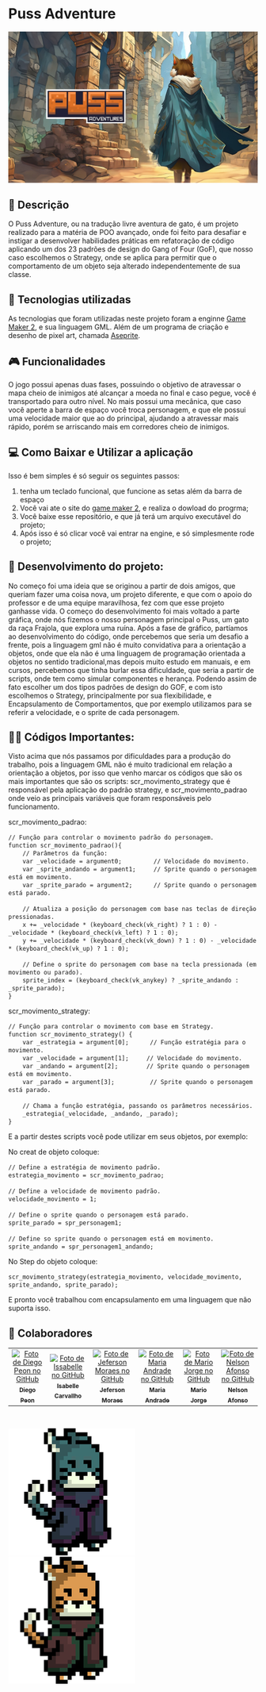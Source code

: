 # Puss Adventure 

<img src="/assets/img_puss.jpg" alt="Imagem Logo">
<br>

## :memo: Descrição
O Puss Adventure, ou na tradução livre aventura de gato, é um projeto realizado para a matéria de POO avançado, onde foi feito para desafiar e instigar a desenvolver habilidades práticas em refatoração de código aplicando um dos 23 padrões de design do Gang of Four (GoF), que nosso caso escolhemos o Strategy, onde se aplica para permitir que o comportamento de um objeto seja alterado independentemente de sua classe.

## 🔧 Tecnologias utilizadas
As tecnologias que foram utilizadas neste projeto foram a enginne [Game Maker 2](https://gamemaker.io/pt-BR), e sua linguagem GML. Além de um programa de criação e desenho de pixel art, chamada [Aseprite](https://www.aseprite.org/).

## 🎮 Funcionalidades
O jogo possui apenas duas fases, possuindo o objetivo de atravessar o mapa cheio de inimigos até alcançar a moeda no final e caso pegue, você é transportado para outro nível.
No mais possui uma mecânica, que caso você aperte a barra de espaço você troca personagem, e que ele possui uma velocidade maior que ao do principal, ajudando a atravessar mais rápido, porém se arriscando mais em corredores cheio de inimigos. 

## 💻 Como Baixar e Utilizar a aplicação
Isso é bem simples é só seguir os seguintes passos:
1. tenha um teclado funcional, que funcione as setas além da barra de espaço
2. Você vai ate o site do [game maker 2](https://gamemaker.io/pt-BR/download), e realiza o dowload do progrma;
3. Você baixe esse repositório, e que já terá um arquivo executável do projeto; 
4. Após isso é só clicar você vai entrar na engine, e só simplesmente rode o projeto;

## 📖 Desenvolvimento do projeto:
No começo foi uma ideia que se originou a partir de dois amigos, que queriam fazer uma coisa nova, um projeto diferente, e que com o apoio do professor e de uma equipe maravilhosa, fez com que esse projeto ganhasse vida. O começo do desenvolvimento foi mais voltado a parte gráfica, onde nós fizemos o nosso personagem principal o Puss, um gato da raça Frajola, que explora uma ruína. Após a fase de gráfico, partíamos ao desenvolvimento do código, onde percebemos que seria um desafio a frente, pois a linguagem gml não é muito convidativa para a orientação a objetos, onde que ela não é uma linguagem de programação orientada a objetos no sentido tradicional,mas depois muito estudo em manuais, e em cursos, percebemos que tinha burlar essa dificuldade, que seria a partir de scripts, onde tem como simular componentes e herança. Podendo assim de fato escolher um dos tipos padrões de design do GOF, e com isto escolhemos o  Strategy, principalmente por sua flexibilidade, e Encapsulamento de Comportamentos, que por exemplo utilizamos para se referir a velocidade, e o sprite de cada personagem.

## 👨‍💻 Códigos  Importantes:
Visto acima que nós passamos por dificuldades para a produção do trabalho, pois a linguagem GML não é muito tradicional em relação a orientação a objetos, por isso que venho marcar os códigos que são os mais importantes que são os scripts: scr_movimento_strategy que é responsável pela aplicação do padrão strategy, e scr_movimento_padrao onde veio as principais variáveis que foram responsáveis pelo funcionamento.

scr_movimento_padrao:
```
// Função para controlar o movimento padrão do personagem.
function scr_movimento_padrao(){
	// Parâmetros da função:
	var _velocidade = argument0;         // Velocidade do movimento.
	var _sprite_andando = argument1;     // Sprite quando o personagem está em movimento.
	var _sprite_parado = argument2;      // Sprite quando o personagem está parado.
	
	// Atualiza a posição do personagem com base nas teclas de direção pressionadas.
	x += _velocidade * (keyboard_check(vk_right) ? 1 : 0) - _velocidade * (keyboard_check(vk_left) ? 1 : 0);
	y += _velocidade * (keyboard_check(vk_down) ? 1 : 0) - _velocidade * (keyboard_check(vk_up) ? 1 : 0);
	
	// Define o sprite do personagem com base na tecla pressionada (em movimento ou parado).
	sprite_index = (keyboard_check(vk_anykey) ? _sprite_andando : _sprite_parado);
}

```

scr_movimento_strategy:
```
// Função para controlar o movimento com base em Strategy.
function scr_movimento_strategy() {
    var _estrategia = argument[0];      // Função estratégia para o movimento.
    var _velocidade = argument[1];     // Velocidade do movimento.
	var _andando = argument[2];        // Sprite quando o personagem está em movimento.
	var _parado = argument[3];          // Sprite quando o personagem está parado.
	
    // Chama a função estratégia, passando os parâmetros necessários.
    _estrategia(_velocidade, _andando, _parado);
}

```
E a partir destes scripts você pode utilizar em seus objetos, por exemplo:


No creat de objeto coloque:
```
// Define a estratégia de movimento padrão.
estrategia_movimento = scr_movimento_padrao;

// Define a velocidade de movimento padrão.
velocidade_movimento = 1;

// Define o sprite quando o personagem está parado.
sprite_parado = spr_personagem1;

// Define so sprite quando o personagem está em movimento.
sprite_andando = spr_personagem1_andando;
```
No Step do objeto coloque:
```
scr_movimento_strategy(estrategia_movimento, velocidade_movimento, sprite_andando, sprite_parado);
```
E pronto você trabalhou com encapsulamento em uma linguagem que não suporta isso.

## 🤝 Colaboradores
<table>
  <tr>
    <td align="center">
      <a href="https://github.com/diegopeon">
        <img src="https://avatars.githubusercontent.com/u/105292015?v=4" width="100px;" alt="Foto de Diego Peon no GitHub"/><br>
        <sub>
          <b>Diego Peon</b>
        </sub>
      </a>
    </td>
 <td align="center">
      <a href="https://github.com/IsabelleCarvallho">
        <img src="https://avatars.githubusercontent.com/u/110946274?v=4" width="100px;" alt="Foto de Issabelle no GitHub"/><br>
        <sub>
          <b>Isabelle Carvallho</b>
        </sub>
      </a>
    </td>
     <td align="center">
      <a href="https://github.com/JeffCha">
        <img src="https://avatars.githubusercontent.com/u/128381317?v=4" width="100px;" alt="Foto de Jeferson Moraes no GitHub"/><br>
        <sub>
          <b>Jeferson Moraes</b>
        </sub>
      </a>
    </td>
     <td align="center">
      <a href="https://github.com/ofmpaz">
        <img src="https://avatars.githubusercontent.com/u/102066058?v=4" width="100px;" alt="Foto de Maria Andrade no GitHub"/><br>
        <sub>
          <b>Maria Andrade</b>
        </sub>
      </a>
    </td>
     <td align="center">
      <a href="https://github.com/mariojp">
        <img src="https://avatars.githubusercontent.com/u/554178?v=4" width="100px;" alt="Foto de Mario Jorge no GitHub"/><br>
        <sub>
          <b>Mario Jorge</b>
        </sub>
      </a>
    </td>
     <td align="center">
      <a href="https://github.com/Nelson-Afonso404">
        <img src="https://avatars.githubusercontent.com/u/89821484?v=4" width="100px;" alt="Foto de Nelson Afonso no GitHub"/><br>
        <sub>
          <b>Nelson Afonso</b>
        </sub>
      </a>
    </td>
  </tr>
</table>

<br>

<img src="/assets/puss.gif" alt="Gif Puss"> <img src="/assets/personagem2.gif" alt="Gif Personagem Sem Nome"> 
